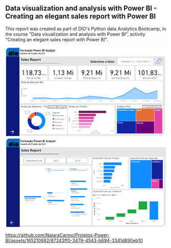 ## Data visualization and analysis with Power BI - Creating an elegant sales report with Power BI

This report was created as part of DIO's Python data Analytics Bootcamp, in the course "Data visualization and analysis with Power BI", activity "Creating an elegant sales report with Power BI".

![](Dio_1.png)
![](Dio_2.png)

https://github.com/NaiaraCarmo/Projetos-Power-BI/assets/165210892/87243ff0-3479-4543-b694-3341d890eb10

#
